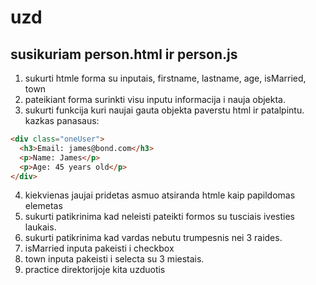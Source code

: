 # uzd

## susikuriam person.html ir person.js

1. sukurti htmle forma su inputais, firstname, lastname, age, isMarried, town
2. pateikiant forma surinkti visu inputu informacija i nauja objekta.
3. sukurti funkcija kuri naujai gauta objekta paverstu html ir patalpintu.
   kazkas panasaus:

```html
<div class="oneUser">
  <h3>Email: james@bond.com</h3>
  <p>Name: James</p>
  <p>Age: 45 years old</p>
</div>
```

4. kiekvienas jaujai pridetas asmuo atsiranda htmle kaip papildomas elemetas
5. sukurti patikrinima kad neleisti pateikti formos su tusciais ivesties laukais.
6. sukurti patikrinima kad vardas nebutu trumpesnis nei 3 raides.
7. isMarried inputa pakeisti i checkbox
8. town inputa pakeisti i selecta su 3 miestais.
9. practice direktorijoje kita uzduotis
